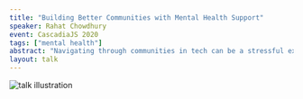 ```yaml
---
title: "Building Better Communities with Mental Health Support"
speaker: Rahat Chowdhury
event: CascadiaJS 2020
tags: ["mental health"]
abstract: "Navigating through communities in tech can be a stressful experience, especially to those who live with a mental illness. In this talk Rahat explores why it is important to begin a conversation about Mental Health and acknowledging some of the things that need to change in the current culture of tech communities with a focus on Bootcamps and Tech Events."
layout: talk
---
```

![talk illustration](https://2020.cascadiajs.com/images/speakers/rahat-chowdhury-illustration.png)
